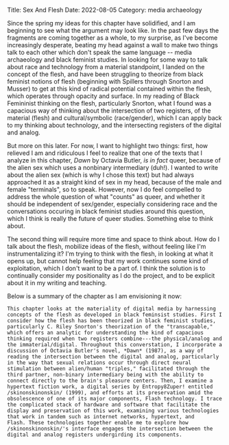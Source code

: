 Title: Sex And Flesh
Date: 2022-08-05
Category: media archaeology

Since the spring my ideas for this chapter have solidified, and I am
beginning to see what the argument may look like. In the past few days
the fragments are coming together as a whole, to my surprise, as I've
become increasingly desperate, beating my head against a wall to make
two things talk to each other which don't speak the same language --
media archaeology and black feminist studies. In looking for some way
to talk about race and technology from a material standpoint, I landed
on the concept of the flesh, and have been struggling to theorize from
black feminist notions of flesh (beginning with Spillers through
Snorton and Musser) to get at this kind of radical potential contained
within the flesh, which operates through opacity and surface. In my
reading of Black Femininist thinking on the flesh, particularly
Snorton, what I found was a capacious way of thinking about the
intersection of two registers, of the material (flesh) and
cultural/symbolic (race/gender), which I can apply back to my thinking
about technology, and the intersecting registers of the digital and
analog.

But more on this later. For now, I want to highlight two things:
first, how relieved I am and ridiculous I feel to realize that one of
the texts that I analyze in this chapter, *Dawn* by Octavia Butler,
*is in fact* queer, because of the alien sex which uses a nonbinary
intermediary (duh!). I wanted to write about the alien sex (which is
why I chose this text) but had always approached it as a straight kind
of sex in my head, because of the male and female "terminals", so to
speak. However, now I do feel compelled to address the whole question
of what "counts" as queer, and whether it should be independent of
sex/gender, especially considering race and the conversations occuring
in black feminist studies around this question, which I think is
really the future of queer studies. Something else to think about.

The second thing will require more time and space to think about. How
do I talk about the flesh, mobilize ideas of the flesh, without
feeling like I'm instrumentalizing it? I'm trying to think with the
flesh, in looking at what it opens up, but cannot help feeling that my
work continues some kind of exploitation, which I don't want to be a
part of. I think the solution is to continually consider my
positionality as I do the project, and to be explicit about it in my
writing and teaching.

Below is a summary of the chapter as I am envisioning it now: 

```
This chapter looks at the materiality of digital media by harnessing
concepts of the flesh as developed in black feminsist studies. First I
consider how the flesh has been theorized in black feminist studies,
particularly C. Riley Snorton's theorization of the "transcapable,"
which offers an analytic for understanding the kind of capacious
thinking required when two registers combine---the physical/analog and
the immaterial/digital. Throughout this converstation, I incorporate a
discussion of Octavia Butler's novel, *Dawn* (1987), as a way of
reading the intersection between the digital and analog, particularly
in the way that sexual relations occur through direct neural
stimulation between alien/human "triples," facilitated through the
third partner, non-binary intermediary being with the ability to
connect directly to the brain's pleasure centers. Then, I examine a
hypertext fiction work, a digital series by Entropy8Zuper! entitled
/skinonskinonskin/ (1999), and efforts at its preservation amid the
obsolescence of one of its major components, Flash technology. I trace
the complicated stack of hardware and software that facilitate the
display and preservation of this work, examining various technologies
that work in tandem such as internet networks, hypertext, and
Flash. These technologies together enable me to explore how
/skinonskinonskin/'s interface engages the intersection between the
digital and analog registers undergirding its components.
```
